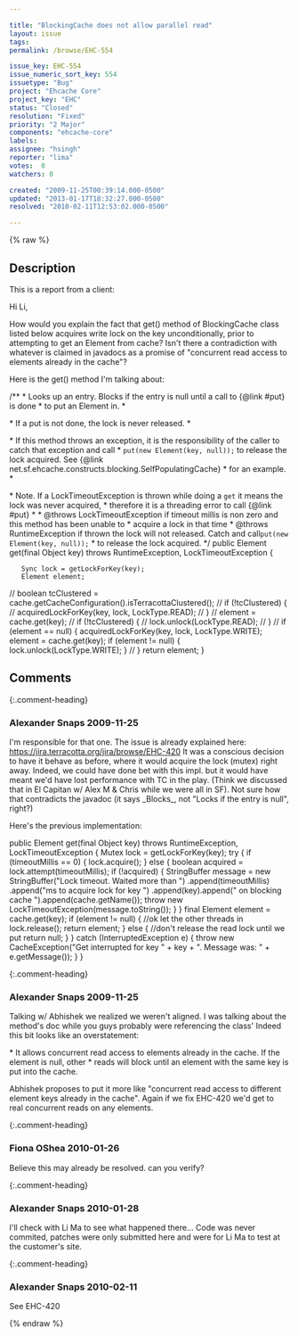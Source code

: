 ```yaml
---

title: "BlockingCache does not allow parallel read"
layout: issue
tags: 
permalink: /browse/EHC-554

issue_key: EHC-554
issue_numeric_sort_key: 554
issuetype: "Bug"
project: "Ehcache Core"
project_key: "EHC"
status: "Closed"
resolution: "Fixed"
priority: "2 Major"
components: "ehcache-core"
labels: 
assignee: "hsingh"
reporter: "lima"
votes:  0
watchers: 0

created: "2009-11-25T00:39:14.000-0500"
updated: "2013-01-17T18:32:27.000-0500"
resolved: "2010-02-11T12:53:02.000-0500"

---
```




{% raw %}



## Description

<div markdown="1" class="description">

This is a report from a client:

Hi Li,

How would you explain the fact that get() method of BlockingCache class listed below acquires write lock on the key unconditionally, prior to attempting to get an Element from cache? Isn't there a contradiction with whatever is claimed in javadocs as a promise of "concurrent read access to elements already in the cache"?

Here is the get() method I'm talking about:

   /\*\*
    * Looks up an entry.  Blocks if the entry is null until a call to {@link #put} is done
    * to put an Element in.
    * <p/>
    * If a put is not done, the lock is never released.
    * <p/>
    * If this method throws an exception, it is the responsibility of the caller to catch that exception and call
    * <code>put(new Element(key, null));</code> to release the lock acquired. See {@link net.sf.ehcache.constructs.blocking.SelfPopulatingCache}
    * for an example.
    * <p/>
    * Note. If a LockTimeoutException is thrown while doing a <code>get</code> it means the lock was never acquired,
    * therefore it is a threading error to call {@link #put}
    *
    * @throws LockTimeoutException if timeout millis is non zero and this method has been unable to
    *                              acquire a lock in that time
    * @throws RuntimeException     if thrown the lock will not released. Catch and call<code>put(new Element(key, null));</code>
    *                              to release the lock acquired.
    */
   public Element get(final Object key) throws RuntimeException, LockTimeoutException \{

       Sync lock = getLockForKey(key);
       Element element;
//        boolean tcClustered = cache.getCacheConfiguration().isTerracottaClustered();
//        if (!tcClustered) \{
//            acquiredLockForKey(key, lock, LockType.READ);
//        \}
//        element = cache.get(key);
//        if (!tcClustered) \{
//            lock.unlock(LockType.READ);
//        \}
//        if (element == null) \{
           acquiredLockForKey(key, lock, LockType.WRITE);
           element = cache.get(key);
           if (element != null) {
               lock.unlock(LockType.WRITE);
           }
//        \}
       return element;
   \}


</div>

## Comments


{:.comment-heading}
### **Alexander Snaps** <span class="date">2009-11-25</span>

<div markdown="1" class="comment">

I'm responsible for that one.
The issue is already explained here: https://jira.terracotta.org/jira/browse/EHC-420
It was a conscious decision to have it behave as before, where it would acquire the lock (mutex) right away. Indeed, we could have done bet with this impl. but it would have meant we'd have lost performance with TC in the play. (Think we discussed that in El Capitan w/ Alex M & Chris while we were all in SF).
Not sure how that contradicts the javadoc (it says \_Blocks\_, not "Locks if the entry is null", right?)

Here's the previous implementation:

   public Element get(final Object key) throws RuntimeException, LockTimeoutException \{
        Mutex lock = getLockForKey(key);
        try {
            if (timeoutMillis == 0) {
                lock.acquire();
            } else {
                boolean acquired = lock.attempt(timeoutMillis);
                if (!acquired) {
                    StringBuffer message = new StringBuffer("Lock timeout. Waited more than ")
                            .append(timeoutMillis)
                            .append("ms to acquire lock for key ")
                            .append(key).append(" on blocking cache ").append(cache.getName());
                    throw new LockTimeoutException(message.toString());
                }
            }
            final Element element = cache.get(key);
            if (element != null) {
                //ok let the other threads in
                lock.release();
                return element;
            } else {
                //don't release the read lock until we put
                return null;
            }
        } catch (InterruptedException e) {
            throw new CacheException("Get interrupted for key " + key + ". Message was: " + e.getMessage());
        }
    }

</div>


{:.comment-heading}
### **Alexander Snaps** <span class="date">2009-11-25</span>

<div markdown="1" class="comment">

Talking w/ Abhishek we realized we weren't aligned. I was talking about the method's doc while you guys probably were referencing the class'
Indeed this bit looks like an overstatement:

\* It allows concurrent read access to elements already in the cache. If the element is null, other
 \* reads will block until an element with the same key is put into the cache.

Abhishek proposes to put it more like "concurrent read access to different element keys already in the cache".
Again if we fix EHC-420 we'd get to real concurrent reads on any elements. 

</div>


{:.comment-heading}
### **Fiona OShea** <span class="date">2010-01-26</span>

<div markdown="1" class="comment">

Believe this may already be resolved. can you verify?

</div>


{:.comment-heading}
### **Alexander Snaps** <span class="date">2010-01-28</span>

<div markdown="1" class="comment">

I'll check with Li Ma to see what happened there...
Code was never commited, patches were only submitted here and were for Li Ma to test at the customer's site.

</div>


{:.comment-heading}
### **Alexander Snaps** <span class="date">2010-02-11</span>

<div markdown="1" class="comment">

See EHC-420

</div>



{% endraw %}

